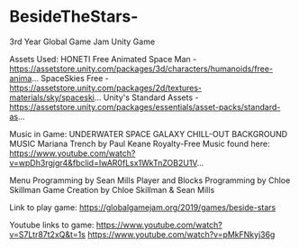# BesideTheStars-
3rd Year Global Game Jam Unity Game

Assets Used:
HONETI Free Animated Space Man - https://assetstore.unity.com/packages/3d/characters/humanoids/free-anima...
SpaceSkies Free - https://assetstore.unity.com/packages/2d/textures-materials/sky/spaceski...
Unity's Standard Assets - https://assetstore.unity.com/packages/essentials/asset-packs/standard-as...

Music in Game:
UNDERWATER SPACE GALAXY CHILL-OUT BACKGROUND MUSIC
Mariana Trench by Paul Keane
Royalty-Free Music found here: https://www.youtube.com/watch?v=wpDh3rgjgr4&fbclid=IwAR0fLsx1WkTnZOB2U1V...

Menu Programming by Sean Mills
Player and Blocks Programming by Chloe Skillman
Game Creation by Chloe Skillman & Sean Mills

Link to play game: https://globalgamejam.org/2019/games/beside-stars

Youtube links to game: https://www.youtube.com/watch?v=S7Ltr87t2xQ&t=1s
https://www.youtube.com/watch?v=pMkFNkyj36g
